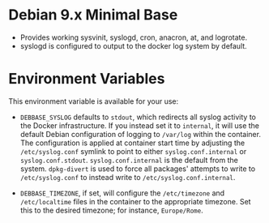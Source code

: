 # Debian 9.x Minimal Base

- Provides working sysvinit, syslogd, cron, anacron, at, and logrotate.
- syslogd is configured to output to the docker log system by default.

# Environment Variables

This environment variable is available for your use:

- `DEBBASE_SYSLOG` defaults to `stdout`, which redirects all syslog activity
  to the Docker infrastructure.  If you instead set it to `internal`, it will
  use the default Debian configuration of logging to `/var/log` within the
  container.  The configuration is applied at container start time by
  adjusting the `/etc/syslog.conf` symlink to point to either `syslog.conf.internal` or
  `syslog.conf.stdout`.  `syslog.conf.internal` is the default from the system.
  `dpkg-divert` is used to force all packages' attempts to write to `/etc/syslog.conf`
  to instead write to `/etc/syslog.conf.internal`.

- `DEBBASE_TIMEZONE`, if set, will configure the `/etc/timezone` and `/etc/localtime`
 files in the container to the appropriate timezone.  Set this to the desired timezone;
 for instance, `Europe/Rome`.
